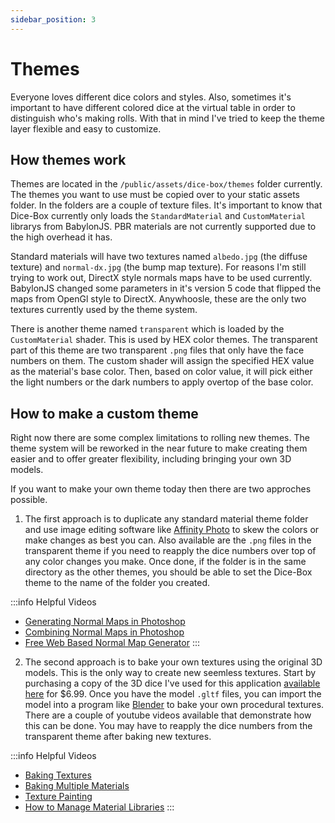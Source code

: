 ```yaml
---
sidebar_position: 3
---
```


# Themes
Everyone loves different dice colors and styles. Also, sometimes it's important to have different colored dice at the virtual table in order to distinguish who's making rolls. With that in mind I've tried to keep the theme layer flexible and easy to customize.

## How themes work
Themes are located in the `/public/assets/dice-box/themes` folder currently. The themes you want to use must be copied over to your static assets folder. In the folders are a couple of texture files. It's important to know that Dice-Box currently only loads the `StandardMaterial` and `CustomMaterial` librarys from BabylonJS. PBR materials are not currently supported due to the high overhead it has. 

Standard materials will have two textures named `albedo.jpg` (the diffuse texture) and `normal-dx.jpg` (the bump map texture). For reasons I'm still trying to work out, DirectX style normals maps have to be used currently. BabylonJS changed some parameters in it's version 5 code that flipped the maps from OpenGl style to DirectX. Anywhoosle, these are the only two textures currently used by the theme system.

There is another theme named `transparent` which is loaded by the `CustomMaterial` shader. This is used by HEX color themes. The transparent part of this theme are two transparent `.png` files that only have the face numbers on them. The custom shader will assign the specified HEX value as the material's base color. Then, based on color value, it will pick either the light numbers or the dark numbers to apply overtop of the base color.

## How to make a custom theme
Right now there are some complex limitations to rolling new themes. The theme system will be reworked in the near future to make creating them easier and to offer greater flexibility, including bringing your own 3D models.

If you want to make your own theme today then there are two approches possible. 
1. The first approach is to duplicate any standard material theme folder and use image editing software like [Affinity Photo](https://affinity.serif.com/en-gb/photo/) to skew the colors or make changes as best you can. Also available are the `.png` files in the transparent theme if you need to reapply the dice numbers over top of any color changes you make. Once done, if the folder is in the same directory as the other themes, you should be able to set the Dice-Box theme to the name of the folder you created.

:::info Helpful Videos
 * [Generating Normal Maps in Photoshop](https://www.youtube.com/watch?v=0EHljiUMRA4&t=54s)
 * [Combining Normal Maps in Photoshop](https://www.youtube.com/watch?v=t8jvroWSCBU)
 * [Free Web Based Normal Map Generator](https://cpetry.github.io/NormalMap-Online/)
:::

2. The second approach is to bake your own textures using the original 3D models. This is the only way to create new seemless textures. Start by purchasing a copy of the 3D dice I've used for this application [available here](https://sketchfab.com/3d-models/rpg-dice-set-pbr-game-ready-model-962812cf911545d5a47edea469cfc54e) for $6.99. Once you have the model `.gltf` files, you can import the model into a program like [Blender](https://www.blender.org/) to bake your own procedural textures. There are a couple of youtube videos available that demonstrate how this can be done. You may have to reapply the dice numbers from the transparent theme after baking new textures.

:::info Helpful Videos
 * [Baking Textures](https://www.youtube.com/watch?v=LLQFopN--LY)
 * [Baking Multiple Materials](https://www.youtube.com/watch?v=wG6ON8wZYLc)
 * [Texture Painting](https://www.youtube.com/watch?v=AnRQhH3fEDY)
 * [How to Manage Material Libraries](https://www.youtube.com/watch?v=CdYz9oLuAOI)
:::

